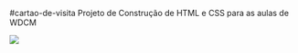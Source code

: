 #cartao-de-visita
Projeto de Construção de HTML e CSS para as aulas de WDCM

<img src="qrcodeatualizado.png">

